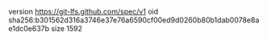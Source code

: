 version https://git-lfs.github.com/spec/v1
oid sha256:b301562d316a3746e37e76a6590cf00ed9d0260b80b1dab0078e8ae1dc0e637b
size 1592
